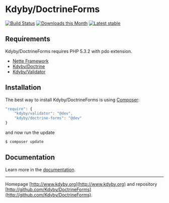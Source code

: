 Kdyby/DoctrineForms
======

[![Build Status](https://travis-ci.org/Kdyby/DoctrineForms.svg?branch=master)](https://travis-ci.org/Kdyby/DoctrineForms)
[![Downloads this Month](https://img.shields.io/packagist/dm/kdyby/doctrine-forms.svg)](https://packagist.org/packages/kdyby/doctrine-forms)
[![Latest stable](https://img.shields.io/packagist/v/kdyby/doctrine-forms.svg)](https://packagist.org/packages/kdyby/doctrine-forms)


Requirements
------------

Kdyby/DoctrineForms requires PHP 5.3.2 with pdo extension.

- [Nette Framework](https://github.com/nette/nette)
- [Kdyby/Doctrine](https://github.com/Kdyby/Doctrine)
- [Kdyby/Validator](https://github.com/Kdyby/Validator)


Installation
------------

The best way to install Kdyby/DoctrineForms is using  [Composer](http://getcomposer.org/):

```js
"require": {
	"kdyby/validator": "@dev",
	"kdyby/doctrine-forms": "@dev"
}
```

and now run the update

```sh
$ composer update
```


Documentation
------------

Learn more in the [documentation](https://github.com/Kdyby/DoctrineForms/blob/master/docs/en/index.md).


-----

Homepage [http://www.kdyby.org](http://www.kdyby.org) and repository [http://github.com/Kdyby/DoctrineForms](http://github.com/Kdyby/DoctrineForms).
